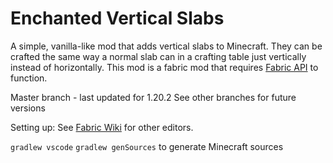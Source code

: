 # Enchanted Vertical Slabs
A simple, vanilla-like mod that adds vertical slabs to Minecraft. They can be crafted the same way a normal slab can in a crafting table just vertically instead of horizontally. This mod is a fabric mod that requires [Fabric API](https://www.curseforge.com/minecraft/mc-mods/fabric-api) to function.

Master branch - last updated for 1.20.2
See other branches for future versions

Setting up:
See [Fabric Wiki](https://fabricmc.net/wiki/tutorial:setup) for other editors.

`gradlew vscode`
`gradlew genSources` to generate Minecraft sources
